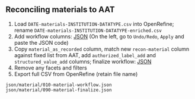 ## Reconciling materials to AAT

1. Load `DATE-materials-INSTITUTION-DATATYPE.csv` into OpenRefine; rename `DATE-materials-INSTITUTION-DATATYPE-enriched.csv`
2. Add workflow columns: [JSON][material_workflow] (On the left, go to `Undo/Redo`, `Apply` and paste the JSON code)
3. Copy `material_as_recorded` column, match new `recon-material` column against fixed list from AAT, add `authorized_label_add` and `structured_value_add` columns; finalize workflow: [JSON][material_finalize]
4. Remove any facets and filters
5. Export full CSV from OpenRefine (retain file name)

[material_workflow]:  json/material/010-material-workflow.json
[material_finalize]:  json/material/090-material-finalize.json

```
json/material/010-material-workflow.json
json/material/090-material-finalize.json
```
